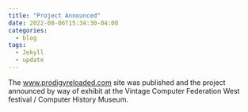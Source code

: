 ```yaml
---
title: "Project Announced"
date: 2022-08-06T15:34:30-04:00
categories:
  - blog
tags:
  - Jekyll
  - update
---
```


The www.prodigyreloaded.com site was published and the project announced by way of exhibit at the Vintage Computer Federation West festival / Computer History Museum.
